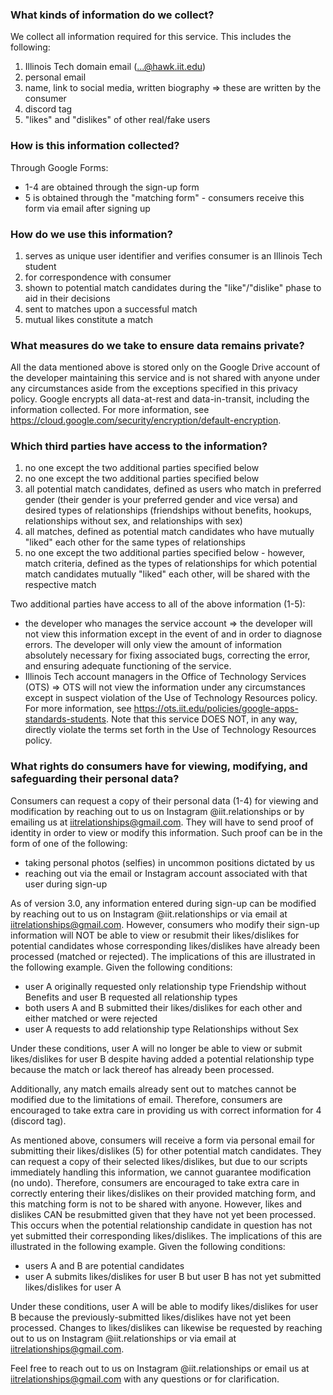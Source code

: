 ### What kinds of information do we collect?
We collect all information required for this service. This includes the following:
1. Illinois Tech domain email (...@hawk.iit.edu)
2. personal email
3. name, link to social media, written biography ⇒ these are written by the consumer
4. discord tag
5. "likes" and "dislikes" of other real/fake users

### How is this information collected?
Through Google Forms:
* 1-4 are obtained through the sign-up form
* 5 is obtained through the "matching form" - consumers receive this form via email after signing up

### How do we use this information?
1. serves as unique user identifier and verifies consumer is an Illinois Tech student
2. for correspondence with consumer
3. shown to potential match candidates during the "like"/"dislike" phase to aid in their decisions
4. sent to matches upon a successful match
5. mutual likes constitute a match

### What measures do we take to ensure data remains private?
All the data mentioned above is stored only on the Google Drive account of the developer maintaining this service and is not shared with anyone under any circumstances aside from the exceptions specified in this privacy policy. Google encrypts all data-at-rest and data-in-transit, including the information collected. For more information, see https://cloud.google.com/security/encryption/default-encryption.

### Which third parties have access to the information?
1. no one except the two additional parties specified below
2. no one except the two additional parties specified below
3. all potential match candidates, defined as users who match in preferred gender (their gender is your preferred gender and vice versa) and desired types of relationships (friendships without benefits, hookups, relationships without sex, and relationships with sex)
4. all matches, defined as potential match candidates who have mutually "liked" each other for the same types of relationships
5. no one except the two additional parties specified below - however, match criteria, defined as the types of relationships for which potential match candidates mutually "liked" each other, will be shared with the respective match

Two additional parties have access to all of the above information (1-5):
* the developer who manages the service account ⇒ the developer will not view this information except in the event of and in order to diagnose errors. The developer will only view the amount of information absolutely necessary for fixing associated bugs, correcting the error, and ensuring adequate functioning of the service.
* Illinois Tech account managers in the Office of Technology Services (OTS) ⇒ OTS will not view the information under any circumstances except in suspect violation of the Use of Technology Resources policy. For more information, see https://ots.iit.edu/policies/google-apps-standards-students. Note that this service DOES NOT, in any way, directly violate the terms set forth in the Use of Technology Resources policy.

### What rights do consumers have for viewing, modifying, and safeguarding their personal data?
Consumers can request a copy of their personal data (1-4) for viewing and modification by reaching out to us on Instagram @iit.relationships or by emailing us at iitrelationships@gmail.com. They will have to send proof of identity in order to view or modify this information. Such proof can be in the form of one of the following:
* taking personal photos (selfies) in uncommon positions dictated by us
* reaching out via the email or Instagram account associated with that user during sign-up

As of version 3.0, any information entered during sign-up can be modified by reaching out to us on Instagram @iit.relationships or via email at iitrelationships@gmail.com. However, consumers who modify their sign-up information will NOT be able to view or resubmit their likes/dislikes for potential candidates whose corresponding likes/dislikes have already been processed (matched or rejected). The implications of this are illustrated in the following example.
Given the following conditions:
* user A originally requested only relationship type Friendship without Benefits and user B requested all relationship types
* both users A and B submitted their likes/dislikes for each other and either matched or were rejected
* user A requests to add relationship type Relationships without Sex

Under these conditions, user A will no longer be able to view or submit likes/dislikes for user B despite having added a potential relationship type because the match or lack thereof has already been processed.

Additionally, any match emails already sent out to matches cannot be modified due to the limitations of email. Therefore, consumers are encouraged to take extra care in providing us with correct information for 4 (discord tag).

As mentioned above, consumers will receive a form via personal email for submitting their likes/dislikes (5) for other potential match candidates. They can request a copy of their selected likes/dislikes, but due to our scripts immediately handling this information, we cannot guarantee modification (no undo). Therefore, consumers are encouraged to take extra care in correctly entering their likes/dislikes on their provided matching form, and this matching form is not to be shared with anyone. However, likes and dislikes CAN be resubmitted given that they have not yet been processed. This occurs when the potential relationship candidate in question has not yet submitted their corresponding likes/dislikes. The implications of this are illustrated in the following example.
Given the following conditions:
* users A and B are potential candidates
* user A submits likes/dislikes for user B but user B has not yet submitted likes/dislikes for user A

Under these conditions, user A will be able to modify likes/dislikes for user B because the previously-submitted likes/dislikes have not yet been processed. Changes to likes/dislikes can likewise be requested by reaching out to us on Instagram @iit.relationships or via email at iitrelationships@gmail.com.

Feel free to reach out to us on Instagram @iit.relationships or email us at iitrelationships@gmail.com with any questions or for clarification.
